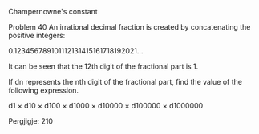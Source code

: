 
Champernowne's constant

Problem 40
An irrational decimal fraction is created by concatenating the positive integers:

0.123456789101112131415161718192021...

It can be seen that the 12th digit of the fractional part is 1.

If dn represents the nth digit of the fractional part, find the value of the following expression.

d1 × d10 × d100 × d1000 × d10000 × d100000 × d1000000

Pergjigje:  210
